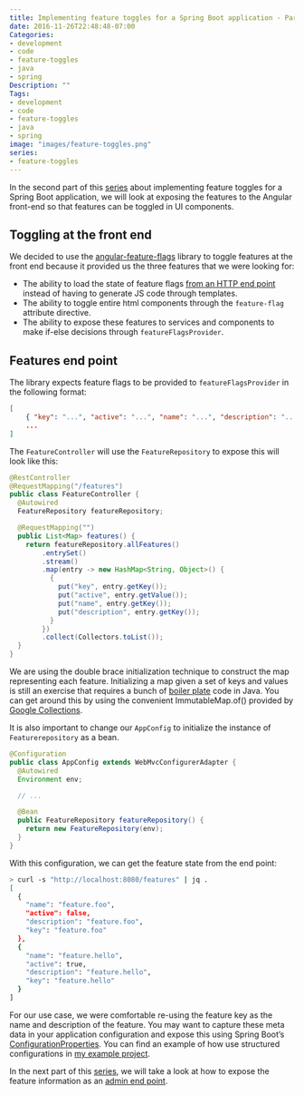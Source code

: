 ```yaml
---
title: Implementing feature toggles for a Spring Boot application - Part 2
date: 2016-11-26T22:48:48-07:00
Categories:
- development
- code
- feature-toggles
- java
- spring
Description: ""
Tags:
- development
- code
- feature-toggles
- java
- spring
image: "images/feature-toggles.png"
series:
- feature-toggles
---
```

In the second part of this [series](/series/feature-toggles/) about implementing feature toggles for a Spring Boot application, we will look at exposing the features to the Angular front-end so that features can be toggled in UI components.

<!--more-->

## Toggling at the front end

We decided to use the [angular-feature-flags](https://github.com/mjt01/angular-feature-flags) library to toggle features at the front end because it provided us the three features that we were looking for:

*   The ability to load the state of feature flags [from an HTTP end point](https://github.com/mjt01/angular-feature-flags#setting-flag-data) instead of having to generate JS code through templates.
*   The ability to toggle entire html components through the `feature-flag` attribute directive.
*   The ability to expose these features to services and components to make if-else decisions through `featureFlagsProvider`.

## Features end point

The library expects feature flags to be provided to `featureFlagsProvider` in the following format:

```json
[
    { "key": "...", "active": "...", "name": "...", "description": "..." },
    ...
]
```

The `FeatureController` will use the `FeatureRepository` to expose this will look like this:

```java
@RestController
@RequestMapping("/features")
public class FeatureController {
  @Autowired
  FeatureRepository featureRepository;

  @RequestMapping("")
  public List<Map> features() {
    return featureRepository.allFeatures()
        .entrySet()
        .stream()
        .map(entry -> new HashMap<String, Object>() {
          {
            put("key", entry.getKey());
            put("active", entry.getValue());
            put("name", entry.getKey());
            put("description", entry.getKey());
          }
        })
        .collect(Collectors.toList());
  }
}
```

We are using the double brace initialization technique to construct the map representing each feature. Initializing a map given a set of keys and values is still an exercise that requires a bunch of [boiler plate](https://minborgsjavapot.blogspot.com/2014/12/java-8-initializing-maps-in-smartest-way.html) code in Java. You can get around this by using the convenient ImmutableMap.of() provided by [Google Collections](https://mvnrepository.com/artifact/com.google.collections/google-collections/1.0).

It is also important to change our `AppConfig` to initialize the instance of `Featurerepository` as a bean.

```java
@Configuration
public class AppConfig extends WebMvcConfigurerAdapter {
  @Autowired
  Environment env;

  // ...

  @Bean
  public FeatureRepository featureRepository() {
    return new FeatureRepository(env);
  }
}
```

With this configuration, we can get the feature state from the end point:

```bash
> curl -s "http://localhost:8080/features" | jq .
[
  {
    "name": "feature.foo",
    "active": false,
    "description": "feature.foo",
    "key": "feature.foo"
  },
  {
    "name": "feature.hello",
    "active": true,
    "description": "feature.hello",
    "key": "feature.hello"
  }
]
```
For our use case, we were comfortable re-using the feature key as the name and description of the feature. You may want to capture these meta data in your application configuration and expose this using Spring Boot’s [ConfigurationProperties](http://docs.spring.io/spring-boot/docs/1.1.7.RELEASE/api/org/springframework/boot/context/properties/ConfigurationProperties.html). You can find an example of how use structured configurations in [my example project](https://github.com/sdqali/config-properties).

In the next part of this [series](/series/feature-toggles/), we will take a look at how to expose the feature information as an [admin end point](http://docs.spring.io/spring-boot/docs/current/reference/html/production-ready-endpoints.html).
